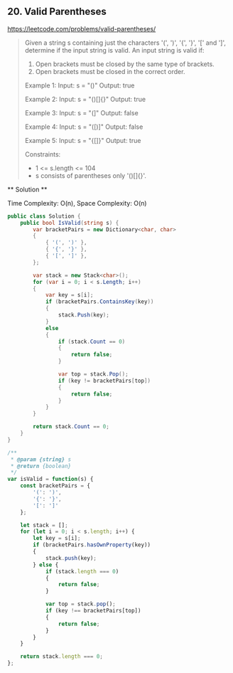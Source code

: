 ## 20. Valid Parentheses
https://leetcode.com/problems/valid-parentheses/

> Given a string s containing just the characters '(', ')', '{', '}', '[' and ']', determine if the input string is valid.
> An input string is valid if:
> 1. Open brackets must be closed by the same type of brackets.
> 2. Open brackets must be closed in the correct order.
>
> Example 1:
>   Input: s = "()"
>   Output: true
>
> Example 2:
>   Input: s = "()[]{}"
>   Output: true
>
> Example 3:
>   Input: s = "(]"
>   Output: false
>
> Example 4:
>   Input: s = "([)]"
>   Output: false
>
> Example 5:
>   Input: s = "{[]}"
>   Output: true
>
> Constraints:
> * 1 <= s.length <= 104
> * s consists of parentheses only '()[]{}'.

** Solution **

Time Complexity: O(n), Space Complexity: O(n)

```C#
public class Solution {
    public bool IsValid(string s) {
        var bracketPairs = new Dictionary<char, char>
        {
            { '(', ')' },
            { '{', '}' },
            { '[', ']' }, 
        };

        var stack = new Stack<char>();
        for (var i = 0; i < s.Length; i++)
        {
            var key = s[i];
            if (bracketPairs.ContainsKey(key))
            {
                stack.Push(key);
            }
            else
            {
                if (stack.Count == 0)
                {
                    return false;
                }

                var top = stack.Pop();
                if (key != bracketPairs[top])
                {
                    return false;
                }
            }
        }

        return stack.Count == 0;
    }
}
```

```JavaScript
/**
 * @param {string} s
 * @return {boolean}
 */
var isValid = function(s) {
    const bracketPairs = {
		'(': ')',
		'{': '}',
		'[': ']'
	};

	let stack = [];
	for (let i = 0; i < s.length; i++) {
		let key = s[i];
		if (bracketPairs.hasOwnProperty(key))
		{
			stack.push(key);
		} else {
			if (stack.length === 0)
			{
				return false;
			}

			var top = stack.pop();
			if (key !== bracketPairs[top])
			{
				return false;
			}
		}
	}

	return stack.length === 0;
};
```